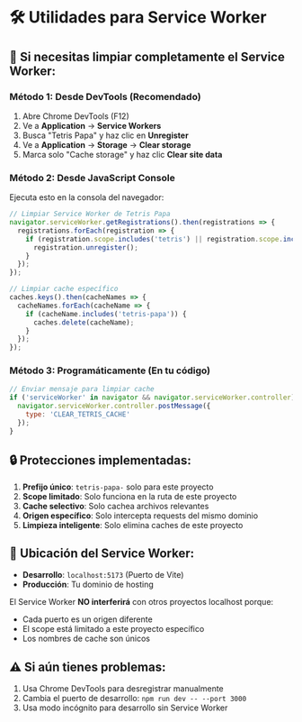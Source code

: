 # 🛠️ Utilidades para Service Worker

## 🧹 Si necesitas limpiar completamente el Service Worker:

### Método 1: Desde DevTools (Recomendado)
1. Abre Chrome DevTools (F12)
2. Ve a **Application** → **Service Workers**
3. Busca "Tetris Papa" y haz clic en **Unregister**
4. Ve a **Application** → **Storage** → **Clear storage**
5. Marca solo "Cache storage" y haz clic **Clear site data**

### Método 2: Desde JavaScript Console
Ejecuta esto en la consola del navegador:
```javascript
// Limpiar Service Worker de Tetris Papa
navigator.serviceWorker.getRegistrations().then(registrations => {
  registrations.forEach(registration => {
    if (registration.scope.includes('tetris') || registration.scope.includes('localhost')) {
      registration.unregister();
    }
  });
});

// Limpiar cache específico
caches.keys().then(cacheNames => {
  cacheNames.forEach(cacheName => {
    if (cacheName.includes('tetris-papa')) {
      caches.delete(cacheName);
    }
  });
});
```

### Método 3: Programáticamente (En tu código)
```javascript
// Enviar mensaje para limpiar cache
if ('serviceWorker' in navigator && navigator.serviceWorker.controller) {
  navigator.serviceWorker.controller.postMessage({
    type: 'CLEAR_TETRIS_CACHE'
  });
}
```

## 🔒 Protecciones implementadas:

1. **Prefijo único**: `tetris-papa-` solo para este proyecto
2. **Scope limitado**: Solo funciona en la ruta de este proyecto
3. **Cache selectivo**: Solo cachea archivos relevantes
4. **Origen específico**: Solo intercepta requests del mismo dominio
5. **Limpieza inteligente**: Solo elimina caches de este proyecto

## 📍 Ubicación del Service Worker:
- **Desarrollo**: `localhost:5173` (Puerto de Vite)
- **Producción**: Tu dominio de hosting

El Service Worker **NO interferirá** con otros proyectos localhost porque:
- Cada puerto es un origen diferente
- El scope está limitado a este proyecto específico
- Los nombres de cache son únicos

## ⚠️ Si aún tienes problemas:
1. Usa Chrome DevTools para desregistrar manualmente
2. Cambia el puerto de desarrollo: `npm run dev -- --port 3000`
3. Usa modo incógnito para desarrollo sin Service Worker